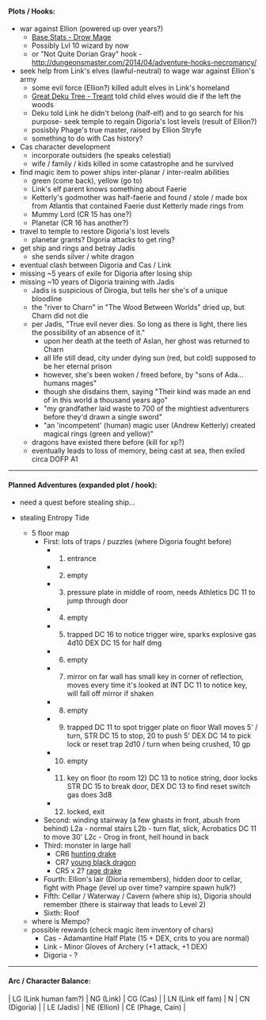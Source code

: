 #### Plots / Hooks:
- war against Ellion (powered up over years?)
  - [Base Stats - Drow Mage](http://www.aidedd.org/dnd/monstres.php?vo=drow-mage)
  - Possibly Lvl 10 wizard by now
  - or "Not Quite Dorian Gray" hook - http://dungeonsmaster.com/2014/04/adventure-hooks-necromancy/
- seek help from Link's elves (lawful-neutral) to wage war against Ellion's army
  - some evil force (Ellion?) killed adult elves in Link's homeland
  - [Great Deku Tree - Treant](https://roll20.net/compendium/dnd5e/Treant#content) told child elves would die if the left the woods
  - Deku told Link he didn't belong (half-elf) and to go search for his purpose- seek temple to regain Digoria's lost levels (result of Ellion?)
  - posisbly Phage's true master, raised by Ellion Stryfe
  - something to do with Cas history?
- Cas character development
  - incorporate outsiders (he speaks celestial)
  - wife / family / kids killed in some catastrophe and he survived
- find magic item to power ships inter-planar / inter-realm abilities
    - green (come back), yellow (go to)
	- Link's elf parent knows something about Faerie
	- Ketterly's godmother was half-faerie and found / stole / made box from Atlantis that contained Faerie dust Ketterly made rings from
	- Mummy Lord (CR 15 has one?)
	- Planetar (CR 16 has another?)
- travel to temple to restore Digoria's lost levels
	- planetar grants?  Digoria attacks to get ring?
- get ship and rings and betray Jadis
	- she sends silver / white dragon
- eventual clash between Digoria and Cas / Link
- missing ~5 years of exile for Digoria after losing ship
- missing ~10 years of Digoria training with Jadis
  - Jadis is suspicious of Dirogia, but tells her she's of a unique bloodline
  - the "river to Charn" in "The Wood Between Worlds" dried up, but Charn did not die
  - per Jadis, "True evil never dies.  So long as there is light, there lies the possibility of an absence of it."
    - upon her death at the teeth of Aslan, her ghost was returned to Charn
    - all life still dead, city under dying sun (red, but cold) supposed to be her eternal prison
    - however, she's been woken / freed before, by "sons of Ada... humans mages"
    - though she disdains them, saying "Their kind was made an end of in this world a thousand years ago"
    - "my grandfather laid waste to 700 of the mightiest adventurers before they'd drawn a single sword"
    - "an 'incompetent' (human) magic user (Andrew Ketterly) created magical rings (green and yellow)"
  - dragons have existed there before (kill for xp?)
  - eventually leads to loss of memory, being cast at sea, then exiled circa DOFP A1

---

#### Planned Adventures (expanded plot / hook):
- need a quest before stealing ship...

- stealing Entropy Tide
  - 5 floor map
    - First: lots of traps / puzzles (where Digoria fought before)
		- 1) entrance
		- 2) empty
		- 3) pressure plate in middle of room, needs Athletics DC 11 to jump through door
		- 4) empty
		- 5) trapped
			DC 16 to notice trigger wire, sparks explosive gas
			4d10 DEX DC 15 for half dmg
		- 6) empty
		- 7) mirror on far wall
			has small key in corner of reflection, moves every time it's looked at
			INT DC 11 to notice key, will fall off mirror if shaken
		- 8) empty
		- 9) trapped
			DC 11 to spot trigger plate on floor
			Wall moves 5' / turn, STR DC 15 to stop, 20 to push 5'
			DEX DC 14 to pick lock or reset trap
			2d10 / turn when being crushed, 10 gp
		- 10) empty
		- 11) key on floor (to room 12)
			DC 13 to notice string, door locks
			STR DC 15 to break door, DEX DC 13 to find reset switch
			gas does 3d8
		- 12) locked, exit
    - Second:  winding stairway (a few ghasts in front, abush from behind)
		L2a - normal stairs
		L2b - turn flat, slick, Acrobatics DC 11 to move 30'
		L2c - Orog in front, hell hound in back
    - Third:  monster in large hall
      - CR6 [hunting drake](https://lootthebody.files.wordpress.com/2015/09/hunting-drake.png)
      - CR7 [young black dragon](https://chisaipete.github.io/bestiary/creatures/young-black-dragon)
      - CR5 x 2? [rage drake](https://s-media-cache-ak0.pinimg.com/736x/d7/94/1e/d7941ece84caa6e7cbe336ae05522da7.jpg)
    - Fourth:  Ellion's lair (Dioria remembers), hidden door to cellar, fight with Phage (level up over time?  vampire spawn hulk?)
    - Fifth:  Cellar / Waterway / Cavern (where ship is), Digoria should remember (there is stairway that leads to Level 2)
    - Sixth:  Roof
  - where is Mempo?
  - possible rewards (check magic item inventory of chars)
    - Cas - Adamantine Half Plate (15 + DEX, crits to you are normal)
    - Link - Minor Gloves of Archery (+1 attack, +1 DEX)
    - Digoria - ?


---

#### Arc / Character Balance:

| LG (Link human fam?) | NG (Link)   | CG (Cas)         |
| LN (Link elf fam)    | N           | CN (Digoria)     |
| LE (Jadis)           | NE (Ellion) | CE (Phage, Cain) |
